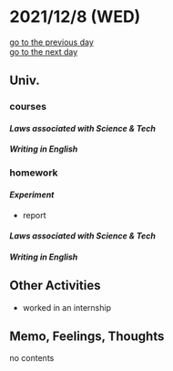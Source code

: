 # 2021/12/8 (WED)

<div class="date_jumper">
  <a class="link_wrapper" href="./7th.md"><div class="button">go to the previous day</div></a>
  <a class="link_wrapper" href="./6th.md"><div class="button">go to the next day</div></a>
</div>

## Univ.
### courses
#### *Laws associated with Science & Tech*
#### *Writing in English*

### homework
#### *Experiment*
- report
#### *Laws associated with Science & Tech*
#### *Writing in English*

## Other Activities
- worked in an internship

## Memo, Feelings, Thoughts
no contents
